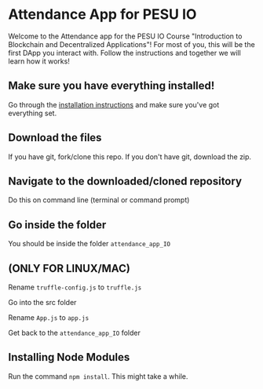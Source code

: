 # Attendance App for PESU IO
Welcome to the Attendance app for the PESU IO Course "Introduction to Blockchain and Decentralized Applications"! For most of you, this will be the first DApp you interact with. Follow the instructions and together we will learn how it works!

## Make sure you have everything installed!
Go through the [installation instructions](https://github.com/srujandeshpande/attendance_app_IO/blob/master/installations.md) and make sure you've got everything set.

## Download the files
If you have git, fork/clone this repo. If you don't have git, download the zip.

## Navigate to the downloaded/cloned repository
Do this on command line (terminal or command prompt)

## Go inside the folder
You should be inside the folder `attendance_app_IO`

## (ONLY FOR LINUX/MAC)
Rename `truffle-config.js` to `truffle.js`

Go into the src folder

Rename `App.js` to `app.js`

Get back to the `attendance_app_IO` folder

## Installing Node Modules
Run the command `npm install`.
This might take a while.
